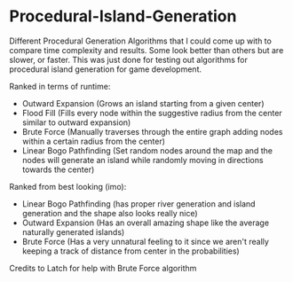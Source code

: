 # Procedural-Island-Generation

Different Procedural Generation Algorithms that I could come up with to compare time complexity and results. Some look better than others but are slower, or faster. This was just done for testing out algorithms for procedural island generation for game development.

Ranked in terms of runtime:
- Outward Expansion (Grows an island starting from a given center)
- Flood Fill (Fills every node within the suggestive radius from the center similar to outward expansion)
- Brute Force (Manually traverses through the entire graph adding nodes within a certain radius from the center)
- Linear Bogo Pathfinding (Set random nodes around the map and the nodes will generate an island while randomly moving in directions towards the center)

Ranked from best looking (imo):
- Linear Bogo Pathfinding (has proper river generation and island generation and the shape also looks really nice)
- Outward Expansion (Has an overall amazing shape like the average naturally generated islands)
- Brute Force (Has a very unnatural feeling to it since we aren't really keeping a track of distance from center in the probabilities)

Credits to Latch for help with Brute Force algorithm
